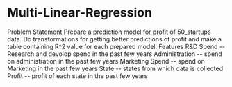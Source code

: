 # Multi-Linear-Regression
Problem Statement
Prepare a prediction model for profit of 50_startups data. Do transformations for getting better predictions of profit and make a table containing R^2 value for each prepared model.
Features
R&D Spend -- Research and devolop spend in the past few years
Administration -- spend on administration in the past few years
Marketing Spend -- spend on Marketing in the past few years
State -- states from which data is collected
Profit -- profit of each state in the past few years
